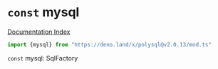 # `const` mysql

[Documentation Index](../README.md)

```ts
import {mysql} from "https://deno.land/x/polysql@v2.0.13/mod.ts"
```

`const` mysql: SqlFactory

